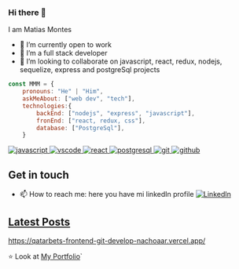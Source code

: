 ### Hi there 👋

I am Matias Montes

- 🔭 I’m currently open to work
- 🌱 I’m a full stack developer
- 👯 I’m looking to collaborate on javascript, react, redux, nodejs, sequelize, express and postgreSql projects



```javascript
const MMM = {
    pronouns: "He" | "Him",
    askMeAbout: ["web dev", "tech"],
    technologies:{
        backEnd: ["nodejs", "express", "javascript"],
        fronEnd: ["react, redux, css"],
        database: ["PostgreSql"],
    }
```

<a href="https://github.com/matiasmanuelmontes/"><img src="https://img.shields.io/badge/JS-f5f542.svg?style=for-the-badge&logo=javascript&logoColor=f5f542&labelColor=ffffff" alt="javascript">
<img src="https://img.shields.io/badge/vscode-blue.svg?style=for-the-badge&logo=visual-studio-code&labelColor=ffffff&logoColor=blue" alt="vscode">
<img src="https://img.shields.io/badge/react-61DAFB.svg?style=for-the-badge&logo=react&logoColor=61DAFB&labelColor=ffffff" alt="react">
<img src="https://img.shields.io/badge/postgresql-6566ba.svg?style=for-the-badge&logo=postgresql&logoColor=6566ba&labelColor=ffffff" alt="postgresql">
<img src="https://img.shields.io/badge/git-F05032.svg?style=for-the-badge&logo=git&logoColor=F05032&labelColor=ffffff" alt="git">
<img src="https://img.shields.io/badge/github-black.svg?style=for-the-badge&logo=github&logoColor=black&labelColor=ffffff" alt="github">    
</a>

## Get in touch

- 📫 How to reach me: here you have mi linkedIn profile  <a href="https://www.linkedin.com/in/matias-montes-866b42134/"><img src="https://img.shields.io/badge/LinkedIn--_.svg?style=social&logo=linkedin" alt="LinkedIn">

## Latest Posts

https://qatarbets-frontend-git-develop-nachoaar.vercel.app/


⭐️ Look at [My Portfolio](https://matiasmanuelmontes.wixsite.com/portafolio)`

